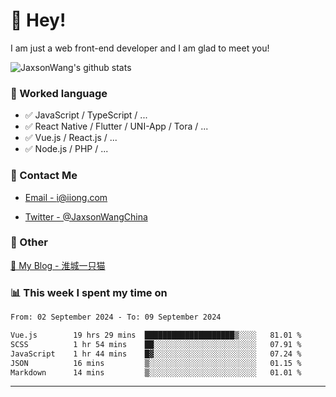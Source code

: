 # 👋 Hey!

I am just a web front-end developer and I am glad to meet you!

![JaxsonWang's github stats](https://github-readme-stats.vercel.app/api?username=JaxsonWang&&show_icons=true&&title_color=1abc9c&&icon_color=1abc9c)


### 📝 Worked language

- ✅ JavaScript / TypeScript / ...
- ✅ React Native / Flutter / UNI-App / Tora / ...
- ✅ Vue.js / React.js / ...
- ✅ Node.js / PHP / ...

### 📮 Contact Me

- [Email - i@iiong.com](mailto:i@iiong.com)

- [Twitter - @JaxsonWangChina](https://twitter.com/JaxsonWangChina)

### 🤪 Other

[📌 My Blog - 淮城一只猫](https://iiong.com)

### 📊 This week I spent my time on

<!--START_SECTION:waka-->

```txt
From: 02 September 2024 - To: 09 September 2024

Vue.js        19 hrs 29 mins  ████████████████████▒░░░░   81.01 %
SCSS          1 hr 54 mins    ██░░░░░░░░░░░░░░░░░░░░░░░   07.91 %
JavaScript    1 hr 44 mins    █▓░░░░░░░░░░░░░░░░░░░░░░░   07.24 %
JSON          16 mins         ▒░░░░░░░░░░░░░░░░░░░░░░░░   01.15 %
Markdown      14 mins         ▒░░░░░░░░░░░░░░░░░░░░░░░░   01.01 %
```

<!--END_SECTION:waka-->

---
